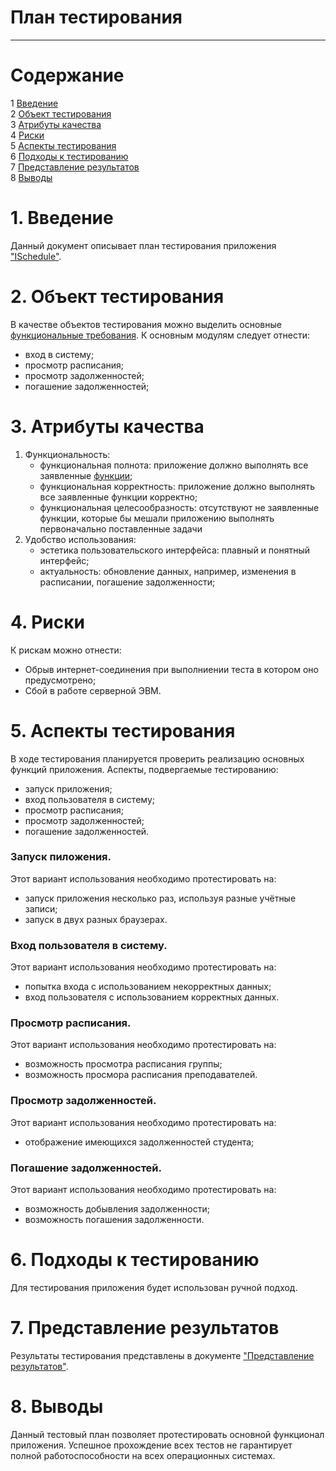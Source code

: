 # План тестирования  
---

# Содержание  
1 [Введение](#a)  
2 [Объект тестирования](#b)  
3 [Атрибуты качества](#c)  
4 [Риски](#d)  
5 [Аспекты тестирования](#e)  
6 [Подходы к тестированию](#f)  
7 [Представление результатов](#g)  
8 [Выводы](#h)  


# 1. <a name="a">Введение</a>  

Данный документ описывает план тестирования приложения ["ISchedule"](https://github.com/IlyaMarkevichV/ISchedule).



# 2. <a name="b"/> Объект тестирования </a>

В качестве объектов тестирования можно выделить основные [функциональные требования](https://github.com/IlyaMarkevichV/ISchedule/blob/master/Documentation/SRS/SRS.md). К основным модулям следует отнести:
* вход в систему;  
* просмотр расписания;  
* просмотр задолженностей;  
* погашение задолженностей;



# 3. <a name="c"/> Атрибуты качества </a>  

1. Функциональность:  
    - функциональная полнота: приложение должно выполнять все заявленные [функции](https://github.com/IlyaMarkevichV/ISchedule/blob/master/Documentation/SRS/SRS.md);
    - функциональная корректность: приложение должно выполнять все заявленные функции корректно;  
    - функциональная целесообразность: отсутствуют не заявленные функции, которые бы мешали приложению выполнять первоначально поставленные задачи
2. Удобство использования:  
    - эстетика пользовательского интерфейса: плавный и понятный интерфейс;  
    - актуальность: обновление данных, например, изменения в расписании, погашение задолженности;  



# 4. <a name="d"/> Риски </a>

К рискам можно отнести:  
* Обрыв интернет-соединения при выполниении теста в котором оно предусмотрено;
* Сбой в работе серверной ЭВМ.


# 5. <a name="e"/> Аспекты тестирования  </a>

В ходе тестирования планируется проверить реализацию основных функций приложения. Аспекты, подвергаемые тестированию:  
* запуск приложения;
* вход пользователя в систему;
* просмотр расписания;
* просмотр задолженностей;
* погашение задолженностей.


### Запуск пиложения.
Этот вариант использования необходимо протестировать на:
* запуск приложения несколько раз, используя разные учётные записи;
* запуск в двух разных браузерах.

### Вход пользователя в систему.  
Этот вариант использования необходимо протестировать на:  
* попытка входа с использованием некорректных данных;
* вход пользователя с использованием корректных данных.

### Просмотр расписания.
Этот вариант использования необходимо протестировать на:  
* возможность просмотра расписания группы;
* возможность просмора расписания преподавателей.

### Просмотр задолженностей.  
Этот вариант использования необходимо протестировать на:  
* отображение имеющихся задолженностей студента;


### Погашение задолженностей.  
Этот вариант использования необходимо протестировать на:  
* возможность добывления задолженности;  
* возможность погашения задолженности.  


# 6. <a name="f"/> Подходы к тестированию  </a>

Для тестирования приложения будет использован ручной подход.  



# 7. <a name="g"/> Представление результатов  </a>

Результаты тестирования представлены в документе ["Представление результатов"](../Testing/TestResults.md).  


# 8. <a name="h"/> Выводы  </a>

Данный тестовый план позволяет протестировать основной функционал приложения. Успешное прохождение всех тестов не гарантирует полной работоспособности на всех операционных системах.

